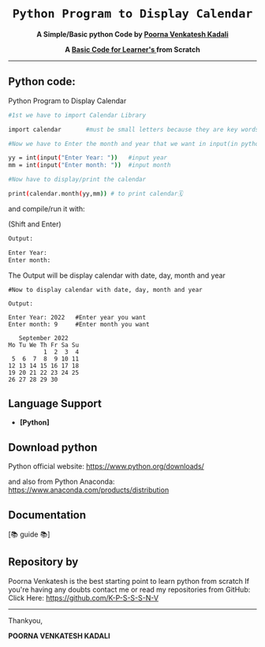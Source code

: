 <div align="center">
  <h1><code>Python Program to Display Calendar</code></h1>

  <p>
    <strong>A Simple/Basic python Code by
    <a href="https://github.com/K-P-S-S-S-N-V">Poorna Venkatesh Kadali</a></strong>
  </p>

  <strong>A <a href="https://github.com/K-P-S-S-S-N-V"> Basic Code for Learner's </a> from Scratch </strong>

  ---
</div>

## Python code:

Python Program to Display Calendar

```sh
#1st we have to import Calendar Library

import calendar       #must be small letters because they are key words in python

#Now we have to Enter the month and year that we want in input(in python console) for that

yy = int(input("Enter Year: "))   #input year
mm = int(input("Enter month: "))  #input month

#Now have to display/print the calendar

print(calendar.month(yy,mm)) # to print calendar🗓 

```

and compile/run it with: 

(Shift and Enter)

```sh
Output:

Enter Year: 
Enter month: 

```
The Output will be display calendar with date, day, month and year
```
#Now to display calendar with date, day, month and year

Output:

Enter Year: 2022   #Enter year you want
Enter month: 9     #Enter month you want

   September 2022
Mo Tu We Th Fr Sa Su
          1  2  3  4
 5  6  7  8  9 10 11
12 13 14 15 16 17 18
19 20 21 22 23 24 25
26 27 28 29 30
```

## Language Support


* **[Python]**

## Download python

Python official website: https://www.python.org/downloads/

and also from Python Anaconda: https://www.anaconda.com/products/distribution

[https://www.anaconda.com/products/distribution]: https://www.anaconda.com/products/distribution
[https://www.python.org/downloads/]: https://www.python.org/downloads/


## Documentation

[📚 guide 📚]

## Repository by

Poorna Venkatesh is the best starting point to learn python from scratch
If you're having any doubts contact me or read my repositories from GitHub: Click Here: https://github.com/K-P-S-S-S-N-V


---
</div>

Thankyou,


**POORNA VENKATESH KADALI**

